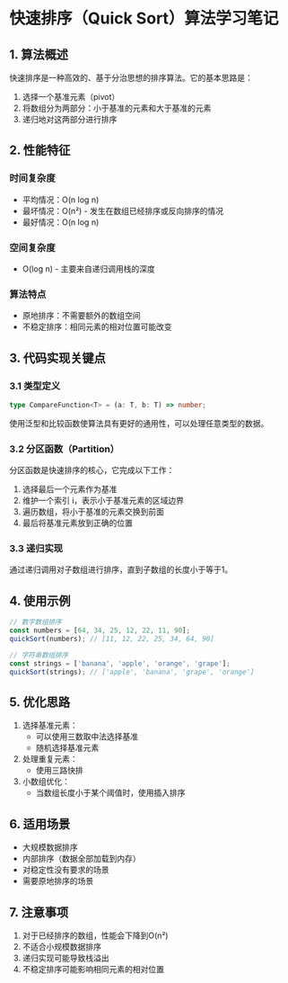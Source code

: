 # 快速排序（Quick Sort）算法学习笔记

## 1. 算法概述

快速排序是一种高效的、基于分治思想的排序算法。它的基本思路是：
1. 选择一个基准元素（pivot）
2. 将数组分为两部分：小于基准的元素和大于基准的元素
3. 递归地对这两部分进行排序

## 2. 性能特征

### 时间复杂度
- 平均情况：O(n log n)
- 最坏情况：O(n²) - 发生在数组已经排序或反向排序的情况
- 最好情况：O(n log n)

### 空间复杂度
- O(log n) - 主要来自递归调用栈的深度

### 算法特点
- 原地排序：不需要额外的数组空间
- 不稳定排序：相同元素的相对位置可能改变

## 3. 代码实现关键点

### 3.1 类型定义
```typescript
type CompareFunction<T> = (a: T, b: T) => number;
```
使用泛型和比较函数使算法具有更好的通用性，可以处理任意类型的数据。

### 3.2 分区函数（Partition）
分区函数是快速排序的核心，它完成以下工作：
1. 选择最后一个元素作为基准
2. 维护一个索引 i，表示小于基准元素的区域边界
3. 遍历数组，将小于基准的元素交换到前面
4. 最后将基准元素放到正确的位置

### 3.3 递归实现
通过递归调用对子数组进行排序，直到子数组的长度小于等于1。

## 4. 使用示例

```typescript
// 数字数组排序
const numbers = [64, 34, 25, 12, 22, 11, 90];
quickSort(numbers); // [11, 12, 22, 25, 34, 64, 90]

// 字符串数组排序
const strings = ['banana', 'apple', 'orange', 'grape'];
quickSort(strings); // ['apple', 'banana', 'grape', 'orange']
```

## 5. 优化思路

1. 选择基准元素：
   - 可以使用三数取中法选择基准
   - 随机选择基准元素
2. 处理重复元素：
   - 使用三路快排
3. 小数组优化：
   - 当数组长度小于某个阈值时，使用插入排序

## 6. 适用场景

- 大规模数据排序
- 内部排序（数据全部加载到内存）
- 对稳定性没有要求的场景
- 需要原地排序的场景

## 7. 注意事项

1. 对于已经排序的数组，性能会下降到O(n²)
2. 不适合小规模数据排序
3. 递归实现可能导致栈溢出
4. 不稳定排序可能影响相同元素的相对位置
